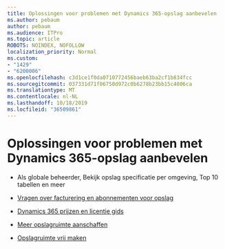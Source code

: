 ```yaml
---
title: Oplossingen voor problemen met Dynamics 365-opslag aanbevelen
ms.author: pebaum
author: pebaum
ms.audience: ITPro
ms.topic: article
ROBOTS: NOINDEX, NOFOLLOW
localization_priority: Normal
ms.custom:
- "1429"
- "6200006"
ms.openlocfilehash: c3d1ce1f0da0710772456baeb63ba2cf1b834fcc
ms.sourcegitcommit: 037331d71f06750d972c0b6278b23bb15c4806ca
ms.translationtype: MT
ms.contentlocale: nl-NL
ms.lasthandoff: 10/18/2019
ms.locfileid: "36509861"
---
```

# <a name="recommend-solutions-for-dynamics-365-storage-issues"></a>Oplossingen voor problemen met Dynamics 365-opslag aanbevelen

* Als globale beheerder, Bekijk opslag specificatie per omgeving, Top 10 tabellen en meer

* [Vragen over facturering en abonnementen voor opslag](https://docs.microsoft.com/dynamics365/customer-engagement/admin/contact-information-microsoft-dynamics-365-online-billing-support)

* [Dynamics 365 prijzen en licentie gids](https://dynamics.microsoft.com/pricing/)

* [Meer opslagruimte aanschaffen](https://docs.microsoft.com/dynamics365/customer-engagement/admin/manage-storage#add-storage-to-dynamics-365-online)

* [Opslagruimte vrij maken](https://docs.microsoft.com/dynamics365/customer-engagement/admin/free-storage-space)
